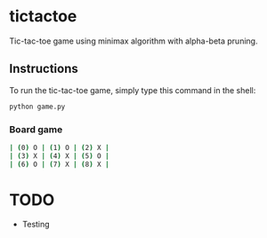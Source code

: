 # tictactoe
Tic-tac-toe game using minimax algorithm with alpha-beta pruning.

## Instructions
To run the tic-tac-toe game, simply type this command in the shell:

```python
python game.py
```

### Board game

```bash
| (0) O | (1) O | (2) X |
| (3) X | (4) X | (5) O |
| (6) O | (7) X | (8) X |
```

# TODO
- Testing
